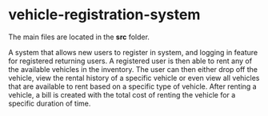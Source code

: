 # vehicle-registration-system
The main files are located in the <strong>src</strong> folder.
<p>A system that allows new users to register in system, and logging in feature for registered returning users. A registered user is then able to
rent any of the available vehicles in the inventory. The user can then either drop off the vehicle, view the rental history of a specific vehicle
or even view all vehicles that are available to rent based on a specific type of vehicle. After renting a vehicle, a bill is created with the
total cost of renting the vehicle for a specific duration of time.</p>
